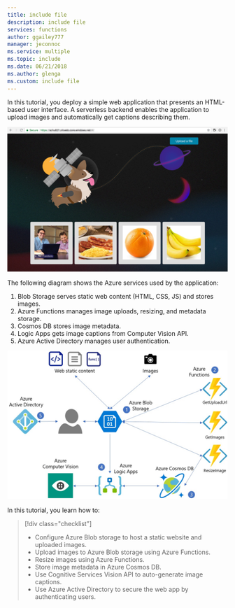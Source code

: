```yaml
---
title: include file
description: include file
services: functions
author: ggailey777
manager: jeconnoc
ms.service: multiple
ms.topic: include
ms.date: 06/21/2018
ms.author: glenga
ms.custom: include file
---
```


In this tutorial, you deploy a simple web application that presents an HTML-based user interface. A serverless backend enables the application to upload images and automatically get captions describing them.

![Running web app](media/functions-first-serverless-web-app/0-app-screenshot-finished.png)

The following diagram shows the Azure services used by the application:

1. Blob Storage serves static web content (HTML, CSS, JS) and stores images.
2. Azure Functions manages image uploads, resizing, and metadata storage.
3. Cosmos DB stores image metadata.
4. Logic Apps gets image captions from Computer Vision API.
5. Azure Active Directory manages user authentication.

![Solution architecture diagram](media/functions-first-serverless-web-app/0-architecture.jpg)

In this tutorial, you learn how to:
> [!div class="checklist"]
> * Configure Azure Blob storage to host a static website and uploaded images.
> * Upload images to Azure Blob storage using Azure Functions.
> * Resize images using Azure Functions.
> * Store image metadata in Azure Cosmos DB.
> * Use Cognitive Services Vision API to auto-generate image captions.
> * Use Azure Active Directory to secure the web app by authenticating users.
